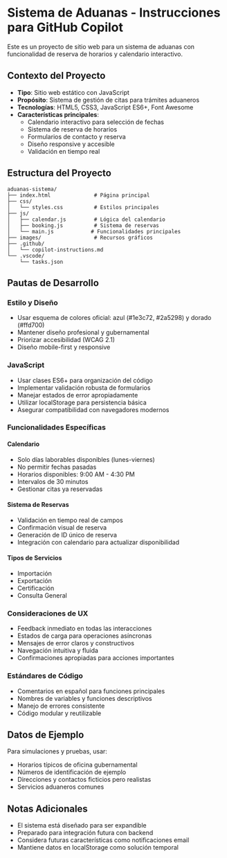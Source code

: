 <!-- Use this file to provide workspace-specific custom instructions to Copilot. For more details, visit https://code.visualstudio.com/docs/copilot/copilot-customization#_use-a-githubcopilotinstructionsmd-file -->

# Sistema de Aduanas - Instrucciones para GitHub Copilot

Este es un proyecto de sitio web para un sistema de aduanas con funcionalidad de reserva de horarios y calendario interactivo.

## Contexto del Proyecto

- **Tipo**: Sitio web estático con JavaScript
- **Propósito**: Sistema de gestión de citas para trámites aduaneros
- **Tecnologías**: HTML5, CSS3, JavaScript ES6+, Font Awesome
- **Características principales**:
  - Calendario interactivo para selección de fechas
  - Sistema de reserva de horarios
  - Formularios de contacto y reserva
  - Diseño responsive y accesible
  - Validación en tiempo real

## Estructura del Proyecto

```
aduanas-sistema/
├── index.html              # Página principal
├── css/
│   └── styles.css          # Estilos principales
├── js/
│   ├── calendar.js         # Lógica del calendario
│   ├── booking.js          # Sistema de reservas
│   └── main.js            # Funcionalidades principales
├── images/                 # Recursos gráficos
├── .github/
│   └── copilot-instructions.md
└── .vscode/
    └── tasks.json
```

## Pautas de Desarrollo

### Estilo y Diseño
- Usar esquema de colores oficial: azul (#1e3c72, #2a5298) y dorado (#ffd700)
- Mantener diseño profesional y gubernamental
- Priorizar accesibilidad (WCAG 2.1)
- Diseño mobile-first y responsive

### JavaScript
- Usar clases ES6+ para organización del código
- Implementar validación robusta de formularios
- Manejar estados de error apropiadamente
- Utilizar localStorage para persistencia básica
- Asegurar compatibilidad con navegadores modernos

### Funcionalidades Específicas

#### Calendario
- Solo días laborables disponibles (lunes-viernes)
- No permitir fechas pasadas
- Horarios disponibles: 9:00 AM - 4:30 PM
- Intervalos de 30 minutos
- Gestionar citas ya reservadas

#### Sistema de Reservas
- Validación en tiempo real de campos
- Confirmación visual de reserva
- Generación de ID único de reserva
- Integración con calendario para actualizar disponibilidad

#### Tipos de Servicios
- Importación
- Exportación 
- Certificación
- Consulta General

### Consideraciones de UX
- Feedback inmediato en todas las interacciones
- Estados de carga para operaciones asíncronas
- Mensajes de error claros y constructivos
- Navegación intuitiva y fluida
- Confirmaciones apropiadas para acciones importantes

### Estándares de Código
- Comentarios en español para funciones principales
- Nombres de variables y funciones descriptivos
- Manejo de errores consistente
- Código modular y reutilizable

## Datos de Ejemplo

Para simulaciones y pruebas, usar:
- Horarios típicos de oficina gubernamental
- Números de identificación de ejemplo
- Direcciones y contactos ficticios pero realistas
- Servicios aduaneros comunes

## Notas Adicionales

- El sistema está diseñado para ser expandible
- Preparado para integración futura con backend
- Considera futuras características como notificaciones email
- Mantiene datos en localStorage como solución temporal
